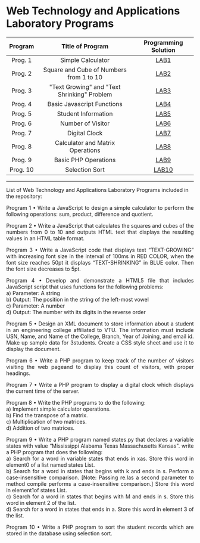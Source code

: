 # Web Technology and Applications Laboratory Programs

|    Program     |              Title of Program               |   Programming Solution   | 
| :------------: | :------------------------------------------:| :----------------------: | 
|    Prog. 1     |             Simple Calculator               |       [LAB1][lab1]       |
|    Prog. 2     |   Square and Cube of Numbers from 1 to 10   |       [LAB2][lab2]       | 
|    Prog. 3     | "Text Growing" and "Text Shrinking" Problem |       [LAB3][lab3]       |
|    Prog. 4     |         Basic Javascript Functions          |       [LAB4][lab4]       | 
|    Prog. 5     |            Student Information              |       [LAB5][lab5]       | 
|    Prog. 6     |             Number of Visitor               |       [LAB6][lab6]       | 
|    Prog. 7     |               Digital Clock                 |       [LAB7][lab7]       | 
|    Prog. 8     |      Calculator and Matrix Operations       |       [LAB8][lab8]       | 
|    Prog. 9     |            Basic PHP Operations             |       [LAB9][lab9]       | 
|    Prog. 10    |                Selection Sort               |      [LAB10][lab10]      | 

[lab1]: https://github.com/amit25bhalerao/HTML-PHP-JAVASCRIPT-XML-Programming/tree/main/Program1/LabProgram1.html
[lab2]: https://github.com/amit25bhalerao/HTML-PHP-JAVASCRIPT-XML-Programming/tree/main/Program2/LabProgram2.html
[lab3]: https://github.com/amit25bhalerao/HTML-PHP-JAVASCRIPT-XML-Programming/tree/main/Program3/LabProgram3.html
[lab4]: https://github.com/amit25bhalerao/HTML-PHP-JAVASCRIPT-XML-Programming/tree/main/Program4/LabProgram4.html
[lab5]: https://github.com/amit25bhalerao/HTML-PHP-JAVASCRIPT-XML-Programming/tree/main/Program5/LabProgram5.html
[lab6]: https://github.com/amit25bhalerao/HTML-PHP-JAVASCRIPT-XML-Programming/tree/main/Program6/LabProgram6.php
[lab7]: https://github.com/amit25bhalerao/HTML-PHP-JAVASCRIPT-XML-Programming/tree/main/Program7/LabProgram7.php
[lab8]: https://github.com/amit25bhalerao/HTML-PHP-JAVASCRIPT-XML-Programming/tree/main/Program8/LabProgram8.php
[lab9]: https://github.com/amit25bhalerao/HTML-PHP-JAVASCRIPT-XML-Programming/tree/main/Program9/LabProgram9.php
[lab10]: https://github.com/amit25bhalerao/HTML-PHP-JAVASCRIPT-XML-Programming/tree/main/Program10/LabProgram10.php

-----------------------------------------------------------------------------------------------------------------------------------------------------------------------

List of Web Technology and Applications Laboratory Programs included in the repository:

<p align="justify"> 
Program 1 • Write a JavaScript to design a simple calculator to perform the following operations: sum, product, difference and quotient.
</p>

<p align="justify"> 
Program 2 • Write a JavaScript that calculates the squares and cubes of the numbers from 0 to 10 and outputs HTML text that displays the resulting values in an HTML table format.
</p>

<p align="justify"> 
Program 3 • Write a JavaScript code that displays text “TEXT-GROWING” with increasing font size in the interval of 100ms in RED COLOR, when the font size reaches 50pt it displays “TEXT-SHRINKING” in BLUE color. Then the font size decreases to 5pt.
</p>

<p align="justify"> 
Program 4 • Develop and demonstrate a HTML5 file that includes JavaScript script that uses functions for the following problems:<br>
a) Parameter: A string <br>
b) Output: The position in the string of the left-most vowel<br>
c) Parameter: A number<br>
d) Output: The number with its digits in the reverse order<br>
</p>

<p align="justify"> 
Program 5 • Design an XML document to store information about a student in an engineering college affiliated to VTU. The information must include USN, Name, and Name of the College, Branch, Year of Joining, and email id. Make up sample data for 3students. Create a CSS style sheet and use it to display the document.
</p>

<p align="justify"> 
Program 6 • Write a PHP program to keep track of the number of visitors visiting the web pageand to display this count of visitors, with proper headings.
</p>

<p align="justify"> 
Program 7 • Write a PHP program to display a digital clock which displays the current time of the server.
</p>

<p align="justify"> 
Program 8 • Write the PHP programs to do the following:<br>
a) Implement simple calculator operations.<br>
b) Find the transpose of a matrix.<br>
c) Multiplication of two matrices.<br>
d) Addition of two matrices.<br>
</p>

<p align="justify"> 
Program 9 • Write a PHP program named states.py that declares a variable states with value “Mississippi Alabama Texas Massachusetts Kansas". write a PHP program that does the following:<br>
a) Search for a word in variable states that ends in xas. Store this word in element0 of a list named states List.<br>
b) Search for a word in states that begins with k and ends in s. Perform a case-insensitive comparison. [Note: Passing re.Ias a second parameter to method compile performs a case-insensitive comparison.] Store this word in element1of states List.<br>
c) Search for a word in states that begins with M and ends in s. Store this word in element 2 of the list.<br>
d) Search for a word in states that ends in a. Store this word in element 3 of the list.<br>
</p>

<p align="justify"> 
Program 10 • Write a PHP program to sort the student records which are stored in the database using selection sort.
</p>
